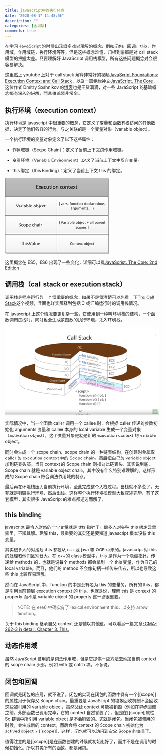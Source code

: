 ```yaml
---
title: javascript中的执行环境
date: "2020-08-17 14:48:56"
description: ""
categories: [金风梨]
comments: true
---
```


在学习 JavaScript 的时候出现很多难以理解的概念，例如闭包，回调，this，作用域，作用域链，执行环境等等。但是这些概念难懂，归根到底都是对 call stack 模型的把握太差。只要理解好 JavaScript 调用栈模型，所有这些问题概念对会很容易解决。

这里贴上 youtube 上对于 call stack 解释非常好的视频[JavaScript Foundations: Execution Context and Call Stack](https://www.youtube.com/watch?v=jTGb4t31vCY)，以及一篇绝世神文[JavaScript. The Core](http://dmitrysoshnikov.com/ecmascript/javascript-the-core/)，这位作者 Dmitry Soshnikov 的[博客](http://dmitrysoshnikov.com/)也是干货满满，对一些 JavaScript 的基础概念都有深入的讲解，而且覆盖面非常全。

## 执行环境（execution context）

执行环境是 javascript 中很重要的概念，它定义了变量和函数有权访问的其他数据，决定了他们各自的行为。与之关联的是一个变量对象（variable object）。

一个执行环境的变量对象定义了以下这些属性：

- 作用域链（Scope Chain）：定义了当前上下文的作用域链。

- 变量环境（Variable Environment）:定义了当前上下文中所有变量。

- this 绑定（this Binding）：定义了当前上下文 this 的绑定。

![image](assets/1240-20200817210458335.png)

这里概念在 ES5，ES6 出现了一些变化，详细可以看[JavaScript. The Core: 2nd Edition](http://dmitrysoshnikov.com/ecmascript/javascript-the-core-2nd-edition/#execution-context)

## 调用栈（call stack or execution stack）

调用栈是程序运行的一个很重要的概念，如果不是很清楚可以先看一下[The Call Stack](https://www.youtube.com/watch?v=Q2sFmqvpBe0&t=299s "The Call Stack")这个视频，里面也详实解释到包括 C 或汇编运行时的调用栈情况。

在 javascript 上这个情况要更复杂一些，它使用到一种叫环境栈的结构，一个函数调用压栈时，同时也会生成该函数的执行环境，进入环境栈。

![image](assets/1240-20200817210458378.png)

实际情况中，当一个函数 caller 调用一个 callee 时，会根据 caller 传递的参数初始化 arguments 变量和 callee 本身的 local variable 生成一个变量对象（activation object），这个变量对象是就是新的 execution context 的 variable object。

同时会生成一个 scope chain，scope chain 的一种链表结构，在创建时会拿取 caller 的 execution context 中的 Scope chain，而后把自己的 variable object 加到链表头部。当前 context 的 Scope chain 则指向此链表头。其实说到底，Scope chain 就是 variable object chain，其中没有什么特别难理解的。这样形成的 Scope chain 符合词法作用域的特点。

最后再在环境栈压入当前执行环境，至此完成整个入栈过程。出栈就不多说了，无非就是销毁执行环境，然后出栈。这样整个执行环境栈模型大致叙述完毕。有了这套模型，其实很多 JavaScript 的难点都迎刃而解了。

## this binding

javascript 最令人迷惑的一个变量就是 this 指针了。很多人对各种 this 绑定云里雾里，不知其解。理解 this，最重要的其实还是要知道 javascript 根本没有 this 变量。

其实很多人的对接触 this 都是从 c++或 java 等 OOP 中来的。javascript 对 this 的处理和他们区别很大。在 c++的 class 模型中，this 是作为一个隐藏指针，传递给 methods 的，也就是说每个 methods 都会拿到一个 this 变量，作为自己的 local variable。而且，他们的 method 不会像句柄一样传来传去，所以也导致这些 this 比较容易理解。

然而在 JavaScript 中，function 的中是没有名为 this 的变量的，所有的 this，都是引用当前顶层 execution context 的 this。也就是说，理解 this 是 context 的 property 而不是 variable object 的 property 这一点很重要。

> NOTE: 在 ese6 中确实有了 lexical environment this，以支持 arrow function。

关于 this binding 继承自父 context 还是辅以其他值，可以看另一篇文章[ECMA-262-3 in detail. Chapter 3\. This.](http://dmitrysoshnikov.com/ecmascript/chapter-3-this/)

## 动态作用域

虽然 JavaScript 使用的是词法作用域，但是它提供一些方法去添加当前 context 的 scope chain 头部。例如 with 或 catch 块。不多说。

## 闭包和回调

回调就是闭包的应用，就不说了。闭包的实现在闭包的函数中具有一个[[scope]]的属性用于保存父 Scope chain。最重要是 JavaScript 的垃圾回收机制不会回收这些被引用的 variable object，虽然父级 context 可能被销毁（例如在异步回调之前，外部函数已调用完毕，它的 context 自然销毁了），但是在[[scope]]属性 Sc 链表中所引用 variable object 是不会销毁的。这就是闭包。当闭包被调用的时候，会生成新的 context，而后会将 context 的 Scope chain 初始化为 actived object + [[scope]]，这样，闭包就可以访问到它父 Scope 的变量了。

值得注意的是[[scope]]是在函数创建的时候就初始化好了，而并不是在调用的时候初始化。所以其实所有的函数，都是闭包。
